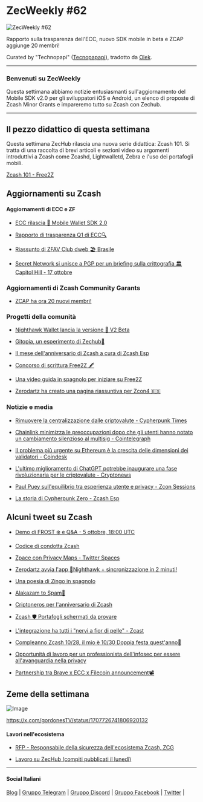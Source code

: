 # ZecWeekly #62

![ZecWeekly #62](https://substackcdn.com/image/fetch/f_auto,q_auto:good,fl_progressive:steep/https%3A%2F%2Fsubstack-post-media.s3.amazonaws.com%2Fpublic%2Fimages%2Fdaa24779-7a4f-4a34-85d0-8ddcf66eb053_1280x720.png)

Rapporto sulla trasparenza dell'ECC, nuovo SDK mobile in beta e ZCAP aggiunge 20 membri!

Curated by "Technopapi" ([Tecnopapapi](https://twitter.com/tecnopapapi)), tradotto da [Olek](https://twitter.com/an_Olek).

---

### Benvenuti su ZecWeekly
Questa settimana abbiamo notizie entusiasmanti sull'aggiornamento del Mobile SDK v2.0 per gli sviluppatori iOS e Android, un elenco di proposte di Zcash Minor Grants e impareremo tutto su Zcash con Zechub.

---

## Il pezzo didattico di questa settimana

Questa settimana ZecHub rilascia una nuova serie didattica: Zcash 101. Si tratta di una raccolta di brevi articoli e sezioni video su argomenti introduttivi a Zcash come Zcashd, Lightwalletd, Zebra e l'uso dei portafogli mobili.

[Zcash 101 - Free2Z](https://free2z.cash/ZecHub/zpage/zcash-101)

## Aggiornamenti su Zcash

#### Aggiornamenti di ECC e ZF

- [ECC rilascia 📱 Mobile Wallet SDK 2.0](https://forum.zcashcommunity.com/t/all-ecc-teams-focused-on-wallet-performance/42860/160)

- [Rapporto di trasparenza Q1 di ECC🔍](https://electriccoin.co/blog/ecc-transparency-report-for-q1-2023/)

- [Riassunto di ZFAV Club dweb 🏖️ Brasile](https://twitter.com/ZFAVClub/status/1707393422200369639)

- [Secret Network si unisce a PGP per un briefing sulla crittografia 🏛️ Capitol Hill - 17 ottobre](https://twitter.com/SecretNetwork/status/1707804067810902305)

### **Aggiornamenti di Zcash Community Garants**

- [ZCAP ha ora 20 nuovi membri!](https://forum.zcashcommunity.com/t/expanding-zcap/41710/79)

### **Progetti della comunità**

- [Nighthawk Wallet lancia la versione 🚀 V2 Beta](https://forum.zcashcommunity.com/t/nighthawk-apps-announces-the-revamped-nighthawk-wallet/45731)

- [Gitopia, un esperimento di Zechub🧪](https://free2z.cash/ZecHub/zpage/gitopia-a-zechub-experiment)

- [Il mese dell'anniversario di Zcash a cura di Zcash Esp](https://free2z.cash/zcashesp/zpage/mes-aniversario-de-zcash)

- [Concorso di scrittura Free2Z 🖋️](https://free2z.cash/zcashesp/zpage/mes-aniversario-de-zcash)

- [Una video guida in spagnolo per iniziare su Free2Z](https://free2z.cash/podcast/zpage/guia-para-tus-primeros-pasos-en-free2z)

- [Zerodartz ha creato una pagina riassuntiva per Zcon4 🇪🇸](https://free2z.com/zerodartz/zpage/do-not-read-zerodartz-longass-zcon4-story-it-will-take-a-while-to-read-it-lmeow)

### Notizie e media

- [Rimuovere la centralizzazione dalle criptovalute - Cypherpunk Times](https://www.cypherpunktimes.com/removing-centralisation-from-crypto/)

- [Chainlink minimizza le preoccupazioni dopo che gli utenti hanno notato un cambiamento silenzioso al multisig - Cointelegraph](https://cointelegraph.com/news/chainlink-garners-criticism-after-quiet-change-multisig)

- [Il problema più urgente su Ethereum è la crescita delle dimensioni dei validatori - Coindesk](https://www.coindesk.com/consensus-magazine/2023/09/29/the-most-pressing-issue-on-ethereum-is-validator-size-growth/)

- [L'ultimo miglioramento di ChatGPT potrebbe inaugurare una fase rivoluzionaria per le criptovalute - Cryptonews](https://cryptonews.com/news/could-chatgpts-latest-enhancement-herald-revolutionary-phase-for-crypto.htm)

- [Paul Puey sull'equilibrio tra esperienza utente e privacy - Zcon Sessions](https://www.youtube.com/shorts/YZmMNuhxhTY)

- [La storia di Cypherpunk Zero - Zcash Esp](https://zcashesp.com/cypherpunk-zero-la-historia-de-una-hacker-detras-de-una-coleccion-nft/)

## Alcuni tweet su Zcash

- [Demo di FROST ❄️ e Q&A - 5 ottobre, 18:00 UTC](https://x.com/ZcashFoundation/status/1707455401229172898)

- [Codice di condotta Zcash](https://x.com/gordonesTV/status/1707011523514601851)

- [Zpace con Privacy Maps - Twitter Spaces](https://twitter.com/zcashesp/status/1707168427641655399)

- [Zerodartz avvia l'app 🦅Nighthawk + sincronizzazione in 2 minuti!](https://twitter.com/zerodartz/status/1707776853392441821)

- [Una poesia di Zingo in spagnolo](https://x.com/Lexaleth/status/1707209980581945697)

- [Alakazam to Spam🧙](https://x.com/zksquirrel/status/1706745769678848205)

- [Criptoneros per l'anniversario di Zcash](https://x.com/Criptoneros/status/1707536202671206527)

- [Zcash 🛡️ Portafogli schermati da provare](https://x.com/ZecHub/status/1706387020409450806)

- [L'integrazione ha tutti i "nervi a fior di pelle" - Zcast](https://twitter.com/robmarn/status/1707921094642929927)

- [Compleanno Zcash 10/28, il mio è 10/30 Doppia festa quest'anno🎂](https://twitter.com/gordonesTV/status/1707915471364788243)

- [Opportunità di lavoro per un professionista dell'infosec per essere all'avanguardia nella privacy](https://twitter.com/zooko/status/1707410918727151979)

- [Partnership tra Brave x ECC x Filecoin announcement📽️](https://twitter.com/TrendsXBT/status/1707860529656574221)

## Zeme della settimana

![Image](https://substackcdn.com/image/fetch/f_auto,q_auto:good,fl_progressive:steep/https%3A%2F%2Fsubstack-post-media.s3.amazonaws.com%2Fpublic%2Fimages%2F32054d0b-3f2c-48eb-bcc3-bd4bfc5a4d21_945x1076.jpeg)

<https://x.com/gordonesTV/status/1707726741806920132>

#### Lavori nell'ecosistema

- [RFP - Responsabile della sicurezza dell'ecosistema Zcash, ZCG](https://forum.zcashcommunity.com/t/rfp-zcash-ecosystem-security-lead-2023/45723)

- [Lavoro su ZecHub (compiti pubblicati il lunedì)](https://dework.zechub.org/)

---

#### Social Italiani

[Blog](https://zcashitalia.com/) | [Gruppo Telegram](https://t.me/zcashita) | [Gruppo Discord](https://discord.com/channels/978714252934258779/1091806217359347802) | [Gruppo Facebook](https://www.facebook.com/groups/zecitalia) | [Twitter](https://twitter.com/InsideZcash) |
